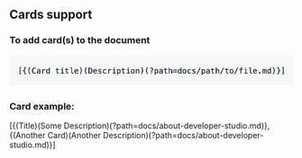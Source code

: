## Cards support

<!-- theme: info -->

### To add card(s) to the document

<img src="https://raw.githubusercontent.com/Fiserv/developer-studio-support/develop/assets/images/md/card_syntax.png">
   
### Card example:

[{(Title)(Some Description)(?path=docs/about-developer-studio.md)},{(Another Card)(Another Description)(?path=docs/about-developer-studio.md)}]
